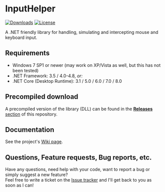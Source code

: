 # InputHelper
[![Downloads](https://img.shields.io/github/downloads/Visual-Vincent/InputHelper/total)](https://github.com/Visual-Vincent/InputHelper/releases) [![License](https://img.shields.io/github/license/Visual-Vincent/InputHelper)](https://github.com/Visual-Vincent/InputHelper/blob/master/LICENSE)

A .NET friendly library for handling, simulating and intercepting mouse and keyboard input.

## Requirements
- Windows 7 SP1 or newer (may work on XP/Vista as well, but this has not been tested)
- .NET Framework: 3.5 / 4.0-4.8, _or:_
- .NET Core (Desktop Runtime): 3.1 / 5.0 / 6.0 / 7.0 / 8.0

## Precompiled download
A precompiled version of the library (DLL) can be found in the [**Releases** section](https://github.com/Visual-Vincent/InputHelper/releases) of this repository.

## Documentation
See the project's [Wiki page](https://github.com/Visual-Vincent/InputHelper/wiki).

## Questions, Feature requests, Bug reports, etc.
Have any questions, need help with your code, want to report a bug or simply suggest a new feature?<br/>Feel free to write a ticket on the [Issue tracker](https://github.com/Visual-Vincent/InputHelper/issues) and I'll get back to you as soon as I can!
